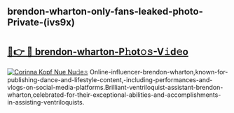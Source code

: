 ## brendon-wharton-only-fans​-leaked-photo​-Private-(ivs9x)


# <h2><a href="https://mediaupload.pro?title=brendon-wharton&ref=git">🔗👉 🔴 brendon-wharton-P𝚑ot𝚘𝚜-V𝚒d𝚎o</a></h2>

[![Corinna Kopf Nue Nu𝚍e𝚜](https://i.imgur.com/0qMVB7G.gif)](https://mediaupload.pro?title=brendon-wharton&ref=git)
Online-influencer-brendon-wharton,known-for-publishing-dance-and-lifestyle-content,-including-performances-and-vlogs-on-social-media-platforms.Brilliant-ventriloquist-assistant-brendon-wharton,celebrated-for-their-exceptional-abilities-and-accomplishments-in-assisting-ventriloquists.  